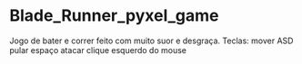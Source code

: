 # Blade_Runner_pyxel_game
Jogo de bater e correr feito com muito suor e desgraça.
Teclas: 
mover ASD
pular espaço
atacar clique esquerdo do mouse
